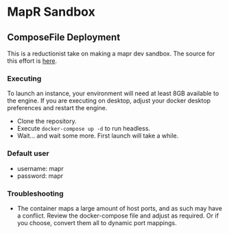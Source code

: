 # MapR Sandbox
## ComposeFile Deployment

This is a reductionist take on making a mapr dev sandbox. The source for this effort is [here](https://mapr.com/docs/61/MapRContainerDevelopers/MapRContainerDevelopersOverview.html).

### Executing
To launch an instance, your environment will need at least 8GB available to the engine. If you are executing on desktop, adjust your docker desktop preferences and restart the engine.

* Clone the repository.
* Execute `docker-compose up -d` to run headless.
* Wait... and wait some more. First launch will take a while.

### Default user

* username: mapr
* password: mapr

### Troubleshooting

* The container maps a large amount of host ports, and as such may have a conflict. Review the docker-compose file and adjust as required. Or if you choose, convert them all to dynamic port mappings.